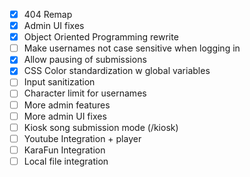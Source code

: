 - [x] 404 Remap
- [x] Admin UI fixes
- [x] Object Oriented Programming rewrite
- [ ] Make usernames not case sensitive when logging in
- [x] Allow pausing of submissions
- [x] CSS Color standardization w global variables
- [ ] Input sanitization
- [ ] Character limit for usernames
- [ ] More admin features
- [ ] More admin UI fixes
- [ ] Kiosk song submission mode (/kiosk)
- [ ] Youtube Integration + player
- [ ] KaraFun Integration
- [ ] Local file integration
